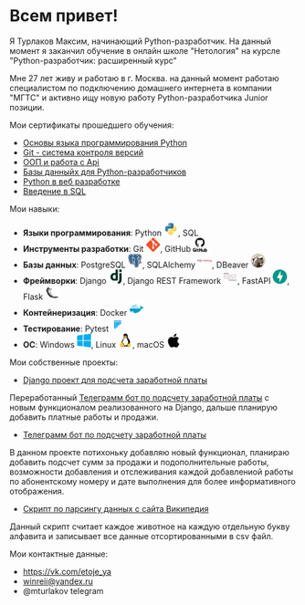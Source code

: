 
# Всем привет!
Я Турлаков Максим, начинающий Python-разработчик. На данный момент я заканчил обучение в онлайн школе "Нетология" на курсле "Python-разработчик: расширенный курс"

Мне 27 лет живу и работаю в г. Москва. на данный момент работаю специалистом по подключению домашнего интернета в компании "МГТС" и активно ищу новую работу Python-разработчика Junior позиции.

Мои сертификаты прошедшего обучения: 

- [Основы языка программирования Python](https://netology.ru/sharing/083894f883df328294982f0a597d86b4?utm_source=social&utm_campaign=certificate_lms)
- [Git - система контроля версий](https://netology.ru/sharing/9a4566bf815a17f70e06be00c0a0bd59?utm_source=social&utm_campaign=certificate_lms)
- [ООП и работа с Api](https://netology.ru/sharing/cc34a4b6d384d45f38eeaaabecb6a7a4?utm_source=social&utm_campaign=certificate_lms)
- [Базы данныйх для Python-разработчиков](https://netology.ru/sharing/ca691ef1c1706c15975c37fc8058218d?utm_source=social&utm_campaign=certificate_lms)
- [Python в веб разработке](https://netology.ru/sharing/e2f5463e2600a437f5c409542b1a22f2?utm_source=social&utm_campaign=certificate_lms)
- [Введение в SQL](https://www.sololearn.com/certificates/CC-AERSE5TH)

Мои навыки:
- **Языки программирования**: Python <img src="https://github.com/devicons/devicon/blob/master/icons/python/python-original.svg" alt="Python" width="25" height="25" />, SQL
- **Инструменты разработки**: Git <img src="https://github.com/devicons/devicon/blob/master/icons/git/git-original.svg" alt="Git" width="25" height="25" />, GitHub <img src="https://github.com/devicons/devicon/blob/master/icons/github/github-original-wordmark.svg" alt="GitHub" width="25" height="25" />
- **Базы данных**: PostgreSQL <img src="https://github.com/devicons/devicon/blob/master/icons/postgresql/postgresql-original.svg" alt="PostgreSQL" width="25" height="25" />, SQLAlchemy <img src="https://github.com/devicons/devicon/blob/master/icons/sqlalchemy/sqlalchemy-original-wordmark.svg" alt="SQLAlchemy" width="25" height="25" />, DBeaver <img src="https://github.com/devicons/devicon/blob/master/icons/dbeaver/dbeaver-original.svg" alt="DBeaver" width="25" height="25" />
- **Фреймворки**: Django <img src="https://github.com/devicons/devicon/blob/master/icons/django/django-plain.svg" alt="Django" width="25" height="25" />, Django REST Framework <img src="https://github.com/devicons/devicon/blob/master/icons/djangorest/djangorest-original.svg" alt="Django REST Framework" width="25" height="25" />, FastAPI <img src="https://github.com/devicons/devicon/blob/master/icons/fastapi/fastapi-plain.svg" alt="FastAPI" width="25" height="25" />, Flask <img src="https://github.com/devicons/devicon/blob/master/icons/flask/flask-original.svg" alt="Flask" width="25" height="25" />
- **Контейнеризация**: Docker <img src="https://github.com/devicons/devicon/blob/master/icons/docker/docker-plain.svg" alt="Django" width="25" height="25" />
- **Тестирование**: Pytest <img src="https://github.com/devicons/devicon/blob/master/icons/pytest/pytest-plain.svg" alt="Pytest" width="25" height="25" />
- **ОС**: Windows <img src="https://github.com/devicons/devicon/blob/master/icons/windows8/windows8-original.svg" alt="Windows" width="25" height="25" />, Linux  <img src="https://github.com/devicons/devicon/blob/master/icons/linux/linux-original.svg" alt="Linux" width="25" height="25" />, macOS <img src="https://github.com/devicons/devicon/blob/master/icons/apple/apple-original.svg" alt="Windows" width="25" height="25" />


Мои собственные проекты:

- [Django проект для подсчета заработной платы](https://github.com/winreit/selary_tracker)

Переработанный [Телеграмм бот по подсчету заработной платы](https://github.com/winreit/Work_bot) с новым функционалом реализованного на Django, дальше планирую добавить платные работы и продажи.

- [Телеграмм бот по подсчету заработной платы](https://github.com/winreit/Work_bot)

В данном проекте потихоньку добавляю новый функционал, планираю добавить подсчет сумм за продажи и подополнительные работы, возможности добавления и отслеживания каждой добавлениой работы по абонентскому номеру и дате выполнения для более информативного отображения.

- [Скрипт по парсингу данных с сайта Википедия](https://github.com/winreit/parser_wikipedia) 

Данный скрипт считает каждое животное на каждую отдельную букву алфавита и записывает все данные отсортированными в csv файл.

Мои контактные данные:

- https://vk.com/etoje_ya
- winreii@yandex.ru
- @mturlakov telegram
